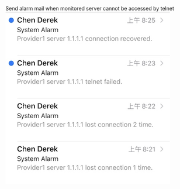 Send alarm mail when monitored server cannot be accessed by telnet
![image](http://github.com/chendx79/server_monitor/raw/master/images/mail_screenshot.jpg)
